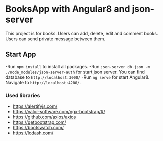 # BooksApp with Angular8 and json-server

This project is for books. Users can add, delete, edit and comment books.
Users can send private message between them.

## Start App

-Run `npm install` to install all packages.
-Run `json-server db.json -m ./node_modules/json-server-auth` for start json server. You can find database to `http://localhost:3000/`
-Run `ng serve` for start Angular8. Navigate to `http://localhost:4200/`.

### Used libraries

- https://alertifyjs.com/
- https://valor-software.com/ngx-bootstrap/#/
- https://github.com/axios/axios
- https://getbootstrap.com/
- https://bootswatch.com/
- https://lodash.com/
